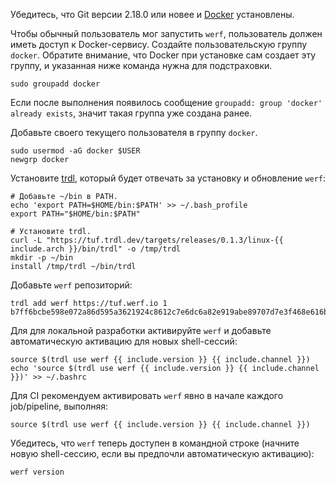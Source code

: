 Убедитесь, что Git версии 2.18.0 или новее и [Docker](https://docs.docker.com/get-docker) установлены.

Чтобы обычный пользователь мог запустить `werf`, пользователь должен иметь доступ к Docker-сервису. Cоздайте пользовательскую группу `docker`. Обратите внимание, что Docker при установке сам создает эту группу, и указанная ниже команда нужна для подстраховки. 

```shell
sudo groupadd docker
```

Если после выполнения появилось сообщение `groupadd: group 'docker' already exists`, значит такая группа уже создана ранее. 

Добавьте своего текущего пользователя в группу `docker`.

```shell
sudo usermod -aG docker $USER
newgrp docker
```

Установите [trdl](https://github.com/werf/trdl), который будет отвечать за установку и обновление `werf`:

```shell
# Добавьте ~/bin в PATH.
echo 'export PATH=$HOME/bin:$PATH' >> ~/.bash_profile
export PATH="$HOME/bin:$PATH"

# Установите trdl.
curl -L "https://tuf.trdl.dev/targets/releases/0.1.3/linux-{{ include.arch }}/bin/trdl" -o /tmp/trdl
mkdir -p ~/bin
install /tmp/trdl ~/bin/trdl
```

Добавьте `werf` репозиторий:
```shell
trdl add werf https://tuf.werf.io 1 b7ff6bcbe598e072a86d595a3621924c8612c7e6dc6a82e919abe89707d7e3f468e616b5635630680dd1e98fc362ae5051728406700e6274c5ed1ad92bea52a2
```

Для для локальной разработки активируйте `werf` и добавьте автоматическую активацию для новых shell-сессий:

```shell
source $(trdl use werf {{ include.version }} {{ include.channel }})
echo 'source $(trdl use werf {{ include.version }} {{ include.channel }})' >> ~/.bashrc
```

Для CI рекомендуем активировать `werf` явно в начале каждого job/pipeline, выполняя:

```shell
source $(trdl use werf {{ include.version }} {{ include.channel }})
```

Убедитесь, что `werf` теперь доступен в командной строке (начните новую shell-сессию, если вы предпочли автоматическую активацию):
```shell
werf version
```
